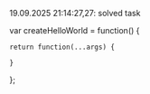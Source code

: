 19.09.2025 21:14:27,27: solved task 

var createHelloWorld = function() {
    
    return function(...args) {
        
    }
};